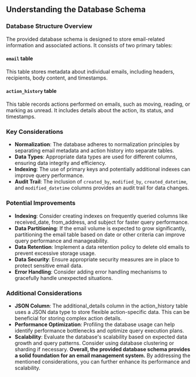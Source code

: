 ## Understanding the Database Schema

### Database Structure Overview
The provided database schema is designed to store email-related information and associated actions. It consists of two primary tables:

#### `email` table
This table stores metadata about individual emails, including headers, recipients, body content, and timestamps.

#### `action_history` table
This table records actions performed on emails, such as moving, reading, or marking as unread. It includes details about the action, its status, and timestamps.

### Key Considerations
- **Normalization**: The database adheres to normalization principles by separating email metadata and action history into separate tables.
- **Data Types**: Appropriate data types are used for different columns, ensuring data integrity and efficiency.
- **Indexing**: The use of primary keys and potentially additional indexes can improve query performance.
- **Audit Trail**: The inclusion of `created_by`, `modified_by`, `created_datetime`, and `modified_datetime` columns provides an audit trail for data changes.

### Potential Improvements
- **Indexing**: Consider creating indexes on frequently queried columns like received_date, from_address, and subject for faster query performance.
- **Data Partitioning**: If the email volume is expected to grow significantly, partitioning the email table based on date or other criteria can improve query performance and manageability.
- **Data Retention**: Implement a data retention policy to delete old emails to prevent excessive storage usage.
- **Data Security**: Ensure appropriate security measures are in place to protect sensitive email data.
- **Error Handling**: Consider adding error handling mechanisms to gracefully handle unexpected situations.

### Additional Considerations
- **JSON Column**: The additional_details column in the action_history table uses a JSON data type to store flexible action-specific data. This can be beneficial for storing complex action details.
- **Performance Optimization**: Profiling the database usage can help identify performance bottlenecks and optimize query execution plans.
- **Scalability**: Evaluate the database's scalability based on expected data growth and query patterns. Consider using database clustering or sharding if necessary.
**Overall, the provided database schema provides a solid foundation for an email management system.** By addressing the mentioned considerations, you can further enhance its performance and scalability.
